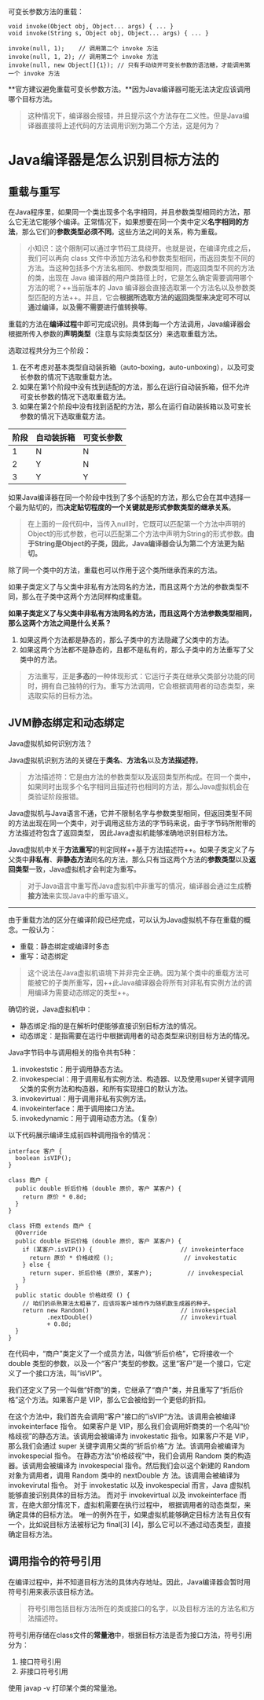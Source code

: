 可变长参数方法的重载：

```
void invoke(Object obj, Object... args) { ... }
void invoke(String s, Object obj, Object... args) { ... }

invoke(null, 1);    // 调用第二个 invoke 方法
invoke(null, 1, 2); // 调用第二个 invoke 方法
invoke(null, new Object[]{1}); // 只有手动绕开可变长参数的语法糖，才能调用第一个 invoke 方法
```

**官方建议避免重载可变长参数方法。**因为Java编译器可能无法决定应该调用哪个目标方法。

> 这种情况下，编译器会报错，并且提示这个方法存在二义性。但是Java编译器直接将上述代码的方法调用识别为第二个方法，这是何为？

# Java编译器是怎么识别目标方法的
## 重载与重写
在Java程序里，如果同一个类出现多个名字相同，并且参数类型相同的方法，那么它无法它能够个编译。正常情况下，如果想要在同一个类中定义**名字相同的方法**，那么它们的**参数类型必须不同**。这些方法之间的关系，称为重载。

>  小知识：这个限制可以通过字节码工具绕开。也就是说，在编译完成之后，我们可以再向 class 文件中添加方法名和参数类型相同，而返回类型不同的方法。当这种包括多个方法名相同、参数类型相同，而返回类型不同的方法的类，出现在 Java 编译器的用户类路径上时，它是怎么确定需要调用哪个方法的呢？++当前版本的 Java 编译器会直接选取第一个方法名以及参数类型匹配的方法++。并且，它会**根据所选取方法的返回类型来决定可不可以通过编译，以及需不需要进行值转换等**。

重载的方法在**编译过程**中即可完成识别。具体到每一个方法调用，Java编译器会根据所传入参数的**声明类型**（注意与实际类型区分）来选取重载方法。

选取过程共分为三个阶段：
1. 在不考虑对基本类型自动装拆箱（auto-boxing，auto-unboxing），以及可变长参数的情况下选取重载方法。
2. 如果在第1个阶段中没有找到适配的方法，那么在运行自动装拆箱，但不允许可变长参数的情况下选取重载方法。
3. 如果在第2个阶段中没有找到适配的方法，那么在运行自动装拆箱以及可变长参数的情况下选取重载方法。


阶段| 自动装拆箱 | 可变长参数
---|---|---
1 | N | N
2 | Y | N
3 | Y | Y

如果Java编译器在同一个阶段中找到了多个适配的方法，那么它会在其中选择一个最为贴切的，而**决定贴切程度的一个关键就是形式参数类型的继承关系**。

> 在上面的一段代码中，当传入null时，它既可以匹配第一个方法中声明的Object的形式参数，也可以匹配第二个方法中声明为String的形式参数。**由于String是Object的子类，因此，Java编译器会认为第二个方法更为贴切。**

除了同一个类中的方法，重载也可以作用于这个类所继承而来的方法。

如果子类定义了与父类中非私有方法同名的方法，而且这两个方法的参数类型不同，那么在子类中这两个方法同样构成重载。

**如果子类定义了与父类中非私有方法同名的方法，而且这两个方法参数类型相同，那么这两个方法之间是什么关系？**

1. 如果这两个方法都是静态的，那么子类中的方法隐藏了父类中的方法。
2. 如果这两个方法都不是静态的，且都不是私有的，那么子类中的方法重写了父类中的方法。

> 方法重写，正是**多态**的一种体现形式：它运行子类在继承父类部分功能的同时，拥有自己独特的行为。重写方法调用，它会根据调用者的动态类型，来选取实际的目标方法。

## JVM静态绑定和动态绑定
Java虚拟机如何识别方法？

Java虚拟机识别方法的关键在于**类名**、**方法名**以及**方法描述符**。

> 方法描述符：它是由方法的参数类型以及返回类型所构成。在同一个类中，如果同时出现多个名字相同且描述符也相同的方法，那么Java虚拟机会在类验证阶段报错。

Java虚拟机与Java语言不通，它并不限制名字与参数类型相同，但返回类型不同的方法出现在同一个类中，对于调用这些方法的字节码来说，由于字节码所附带的方法描述符包含了返回类型， 因此Java虚拟机能够准确地识别目标方法。

Java虚拟机中关于**方法重写**的判定同样++基于方法描述符++。如果子类定义了与父类中**非私有**、**非静态方法**同名的方法，那么只有当这两个方法的**参数类型**以及**返回类型**一致，Java虚拟机才会判定为重写。

> 对于Java语言中重写而Java虚拟机中非重写的情况，编译器会通过生成**桥接方法**来实现Java中的重写语义。

---
由于重载方法的区分在编译阶段已经完成，可以认为Java虚拟机不存在重载的概念。一般认为：
- 重载：静态绑定或编译时多态
- 重写：动态绑定

> 这个说法在Java虚拟机语境下并非完全正确。因为某个类中的重载方法可能被它的子类所重写，因++此Java编译器会将所有对非私有实例方法的调用编译为需要动态绑定的类型++。

确切的说，Java虚拟机中：
- 静态绑定:指的是在解析时便能够直接识别目标方法的情况。
- 动态绑定：是指需要在运行中根据调用者的动态类型来识别目标方法的情况。


Java字节码中与调用相关的指令共有5种：
1. invokeststic：用于调用静态方法。
2. invokespecial：用于调用私有实例方法、构造器、以及使用super关键字调用父类的实例方法和构造器，和所有实现接口的默认方法。
3. invokevirtual：用于调用非私有实例方法。
4. invokeinterface：用于调用接口方法。
5. invokedynamic：用于调用动态方法。（复杂）

以下代码展示编译生成前四种调用指令的情况：

```
interface 客户 {
  boolean isVIP();
}

class 商户 {
  public double 折后价格 (double 原价, 客户 某客户) {
    return 原价 * 0.8d;
  }
}

class 奸商 extends 商户 {
  @Override
  public double 折后价格 (double 原价, 客户 某客户) {
    if (某客户.isVIP()) {                         // invokeinterface      
      return 原价 * 价格歧视 ();                    // invokestatic
    } else {
      return super. 折后价格 (原价, 某客户);          // invokespecial
    }
  }
  public static double 价格歧视 () {
    // 咱们的杀熟算法太粗暴了，应该将客户城市作为随机数生成器的种子。
    return new Random()                          // invokespecial
           .nextDouble()                         // invokevirtual
           + 0.8d;
  }
}
```

在代码中，“商户”类定义了一个成员方法，叫做“折后价格”，它将接收一个 double 类型的参数，以及一个“客户”类型的参数。这里“客户”是一个接口，它定义了一个接口方法，叫“isVIP”。

我们还定义了另一个叫做“奸商”的类，它继承了“商户”类，并且重写了“折后价格”这个方法。如果客户是 VIP，那么它会被给到一个更低的折扣。

在这个方法中，我们首先会调用“客户”接口的”isVIP“方法。该调用会被编译invokeinterface 指令。
如果客户是 VIP，那么我们会调用奸商类的一个名叫“价格歧视”的静态方法。该调用会被编译为
invokestatic 指令。如果客户不是 VIP，那么我们会通过 super 关键字调用父类的“折后价格”方
法。该调用会被编译为 invokespecial 指令。
在静态方法“价格歧视”中，我们会调用 Random 类的构造器。该调用会被编译为 invokespecial
指令。然后我们会以这个新建的 Random 对象为调用者，调用 Random 类中的 nextDouble 方
法。该调用会被编译为 invokevirutal 指令。
对于 invokestatic 以及 invokespecial 而言，Java 虚拟机能够直接识别具体的目标方法。
而对于 invokevirtual 以及 invokeinterface 而言，在绝大部分情况下，虚拟机需要在执行过程中，
根据调用者的动态类型，来确定具体的目标方法。
唯一的例外在于，如果虚拟机能够确定目标方法有且仅有一个，比如说目标方法被标记为 final[3]
[4]，那么它可以不通过动态类型，直接确定目标方法。

## 调用指令的符号引用
在编译过程中，并不知道目标方法的具体内存地址。因此，Java编译器会暂时用符号引用来表示该目标方法。

> 符号引用包括目标方法所在的类或接口的名字，以及目标方法的方法名和方法描述符。

符号引用存储在class文件的**常量池**中，根据目标方法是否为接口方法，符号引用分为：
1. 接口符号引用
2. 非接口符号引用


使用 javap -v 打印某个类的常量池。
